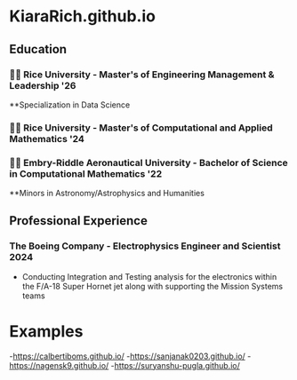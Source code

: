 # KiaraRich.github.io

## Education 

### :woman_student: Rice University - Master's of Engineering Management & Leadership '26
**Specialization in Data Science

### :woman_student: Rice University - Master's of Computational and Applied Mathematics '24

### :woman_student: Embry-Riddle Aeronautical University - Bachelor of Science in Computational Mathematics '22
**Minors in Astronomy/Astrophysics and Humanities

## Professional Experience

### The Boeing Company - Electrophysics Engineer and Scientist 2024
-  Conducting Integration and Testing analysis for the electronics within the F/A-18 Super Hornet jet along with supporting the Mission Systems teams

# Examples
-https://calbertiboms.github.io/
-https://sanjanak0203.github.io/
-https://nagensk9.github.io/
-https://suryanshu-pugla.github.io/
